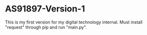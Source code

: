 # AS91897-Version-1
This is my first version for my digital technology internal. Must install "request" through pip and run "main.py".
